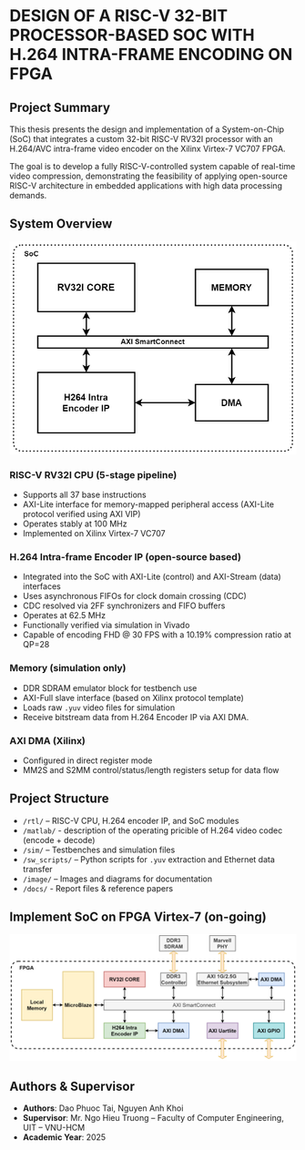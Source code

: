 # DESIGN OF A RISC-V 32-BIT PROCESSOR-BASED SOC WITH H.264 INTRA-FRAME ENCODING ON FPGA

## Project Summary
This thesis presents the design and implementation of a System-on-Chip (SoC) that integrates a custom 32-bit RISC-V RV32I processor with an H.264/AVC intra-frame video encoder on the Xilinx Virtex-7 VC707 FPGA.

The goal is to develop a fully RISC-V-controlled system capable of real-time video compression, demonstrating the feasibility of applying open-source RISC-V architecture in embedded applications with high data processing demands.

## System Overview
<p align="center">
  <img src="images/soc/SoC.drawio.png" alt="description" width="600"/>
</p>

### RISC-V RV32I CPU (5-stage pipeline)
- Supports all 37 base instructions
- AXI-Lite interface for memory-mapped peripheral access (AXI-Lite protocol verified using AXI VIP)
- Operates stably at 100 MHz
- Implemented on Xilinx Virtex-7 VC707

### H.264 Intra-frame Encoder IP (open-source based)
- Integrated into the SoC with AXI-Lite (control) and AXI-Stream (data) interfaces
- Uses asynchronous FIFOs for clock domain crossing (CDC)
- CDC resolved via 2FF synchronizers and FIFO buffers
- Operates at 62.5 MHz
- Functionally verified via simulation in Vivado
- Capable of encoding FHD @ 30 FPS with a 10.19% compression ratio at QP=28

### Memory (simulation only)
- DDR SDRAM emulator block for testbench use
- AXI-Full slave interface (based on Xilinx protocol template)
- Loads raw `.yuv` video files for simulation
- Receive bitstream data from H.264 Encoder IP via AXI DMA.
  
### AXI DMA (Xilinx)
- Configured in direct register mode
- MM2S and S2MM control/status/length registers setup for data flow

## Project Structure
- `/rtl/`         – RISC-V CPU, H.264 encoder IP, and SoC modules
- `/matlab/`      - description of the operating pricible of H.264 video codec (encode + decode)
- `/sim/`         – Testbenches and simulation files  
- `/sw_scripts/`  – Python scripts for `.yuv` extraction and Ethernet data transfer  
- `/image/`       – Images and diagrams for documentation  
- `/docs/`        - Report files & reference papers
## Implement SoC on FPGA Virtex-7 (on-going)
<img src="images/soc/soc_fpga_final.drawio.png" alt="description" width="600"/>

## Authors & Supervisor
- **Authors**: Dao Phuoc Tai, Nguyen Anh Khoi 
- **Supervisor**: Mr. Ngo Hieu Truong – Faculty of Computer Engineering, UIT – VNU-HCM  
- **Academic Year**: 2025
